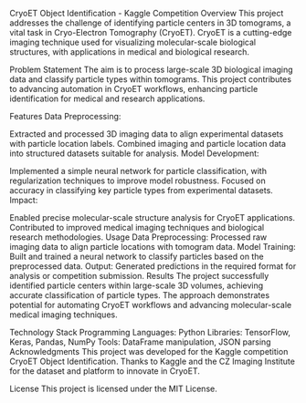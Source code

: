CryoET Object Identification - Kaggle Competition
Overview
This project addresses the challenge of identifying particle centers in 3D tomograms, a vital task in Cryo-Electron Tomography (CryoET). CryoET is a cutting-edge imaging technique used for visualizing molecular-scale biological structures, with applications in medical and biological research.

Problem Statement
The aim is to process large-scale 3D biological imaging data and classify particle types within tomograms. This project contributes to advancing automation in CryoET workflows, enhancing particle identification for medical and research applications.

Features
Data Preprocessing:

Extracted and processed 3D imaging data to align experimental datasets with particle location labels.
Combined imaging and particle location data into structured datasets suitable for analysis.
Model Development:

Implemented a simple neural network for particle classification, with regularization techniques to improve model robustness.
Focused on accuracy in classifying key particle types from experimental datasets.
Impact:

Enabled precise molecular-scale structure analysis for CryoET applications.
Contributed to improved medical imaging techniques and biological research methodologies.
Usage
Data Preprocessing: Processed raw imaging data to align particle locations with tomogram data.
Model Training: Built and trained a neural network to classify particles based on the preprocessed data.
Output: Generated predictions in the required format for analysis or competition submission.
Results
The project successfully identified particle centers within large-scale 3D volumes, achieving accurate classification of particle types. The approach demonstrates potential for automating CryoET workflows and advancing molecular-scale medical imaging techniques.

Technology Stack
Programming Languages: Python
Libraries: TensorFlow, Keras, Pandas, NumPy
Tools: DataFrame manipulation, JSON parsing
Acknowledgments
This project was developed for the Kaggle competition CryoET Object Identification. Thanks to Kaggle and the CZ Imaging Institute for the dataset and platform to innovate in CryoET.

License
This project is licensed under the MIT License.
